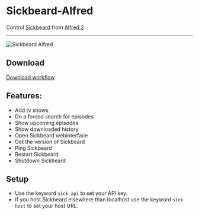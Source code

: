 Sickbeard-Alfred
================

Control [Sickbeard](http://sickbeard.com/) from [Alfred 2](http://www.alfredapp.com/)

------

![Sickbeard Alfred](http://cl.ly/O74l/Screen%20Shot%202013-04-06%20at%2020.52.24.png "Add new tv show to Sickbeard")

## Download

[Download workflow](https://github.com/Fogh/Sickbeard-Alfred/raw/master/Sickbeard.alfredworkflow)

## Features: 

* Add tv shows
* Do a forced search for episodes
* Show upcoming episodes
* Show downloaded history
* Open Sickbeard webinterface
* Get the version of Sickbeard
* Ping Sickbeard
* Restart Sickbeard
* Shutdown Sickbeard

## Setup

* Use the keyword `sick api` to set your API key.
* If you host Sickbeard elsewhere than localhost use the keyword `sick host` to set your host URL.

